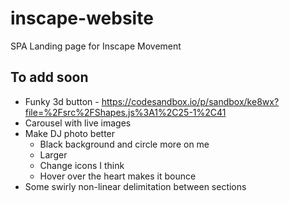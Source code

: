 # inscape-website
SPA Landing page for Inscape Movement

## To add soon
- Funky 3d button - https://codesandbox.io/p/sandbox/ke8wx?file=%2Fsrc%2FShapes.js%3A1%2C25-1%2C41
- Carousel with live images
- Make DJ photo better
    - Black background and circle more on me
    - Larger
    - Change icons I think
    - Hover over the heart makes it bounce
- Some swirly non-linear delimitation between sections